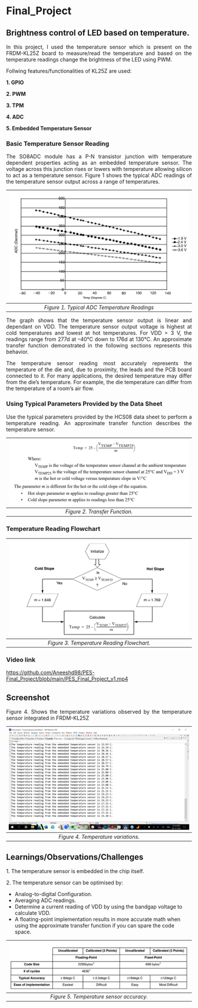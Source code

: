 # Final_Project
## Brightness control of LED based on temperature.

<p align="justify"> In this project, I used the temperature sensor which is present on the FRDM-KL25Z board to measure/read the temperature and based on the temperature readings change the brightness of the LED using PWM. </p>

<p align "justify"> Follwing features/functionalities of  KL25Z are used: </p>

<b>1. GPIO</b>

<b>2. PWM</b>

<b>3. TPM</b>

<b>4. ADC</b>

<b>5. Embedded Temperature Sensor</b>

### Basic Temperature Sensor Reading

<p align="justify"> The SO8ADC module has a P-N transistor junction with temperature dependent properties acting as an embedded temperature sensor. The voltage across this junction rises or lowers with temperature allowing silicon to act as a temperature sensor. Figure 1 shows the typical ADC readings of the temperature sensor output across a range of temperatures. </p>

| ![Typical%20ADC%20Temperature%20Readings.PNG](https://github.com/Aneeshd98/PES-Final_Project/blob/main/Typical%20ADC%20Temperature%20Readings.PNG) | 
|:--:| 
| *Figure 1.  Typical ADC Temperature Readings* |

<p align="justify"> The graph shows that the temperature sensor output is linear and dependant on VDD. The temperature sensor output voltage is highest at cold temperatures and lowest at hot temperatures. For VDD = 3 V, the readings range from 277d at –40°C down to 176d at 130°C. An approximate transfer function demonstrated in the following sections represents this behavior. </p>

<p align="justify"> The temperature sensor reading most accurately represents the temperature of the die and, due to proximity, the leads and the PCB board connected to it. For many applications, the desired temperature may differ from the die’s temperature. For example, the die temperature can differ from the temperature of a room’s air flow. </p>

###  Using Typical Parameters Provided by the Data Sheet

<p align="justify"> Use the typical parameters provided by the HCS08 data sheet to perform a temperature reading. An approximate transfer function describes the temperature sensor. </p>

| ![transfer_function.PNG](https://github.com/Aneeshd98/PES-Final_Project/blob/main/transfer_function.PNG)| 
|:--:| 
| *Figure 2. Transfer Function.* |

### Temperature Reading Flowchart

| ![Temperature%20Reading%20Flowchart.PNG.jpg](https://github.com/Aneeshd98/PES-Final_Project/blob/main/Temperature%20Reading%20Flowchart.PNG.jpg)| 
|:--:| 
| *Figure 3. Temperature Reading Flowchart.* |

### Video link
https://github.com/Aneeshd98/PES-Final_Project/blob/main/PES_Final_Project_v1.mp4
## Screenshot

<p align="justify"> Figure 4. Shows the temperature variations observed by the temperature sensor integrated in FRDM-KL25Z </p>

| ![temp_range_screenshot.png](https://github.com/Aneeshd98/PES-Final_Project/blob/main/temp_range_screenshot.png)| 
|:--:| 
| *Figure 4. Temperature variations.* |

## Learnings/Observations/Challenges

<p align="justify"> 1. The temperature sensor is embedded in the chip itself. </p>
<p align="justify"> 2. The temperature sensor can be optimised by: </p>

- Analog-to-digital Configuration.
- Averaging ADC readings.
- Determine a current reading of VDD by using the bandgap voltage to calculate VDD.
- A floating-point implementation results in more accurate math when using the approximate transfer function if you can spare the code space.

| ![tmp_snsr_accuracy.jpg](https://github.com/Aneeshd98/PES-Final_Project/blob/main/tmp_snsr_accuracy.jpg)| 
|:--:| 
| *Figure 5. Temperature sensor accuracy.* |

